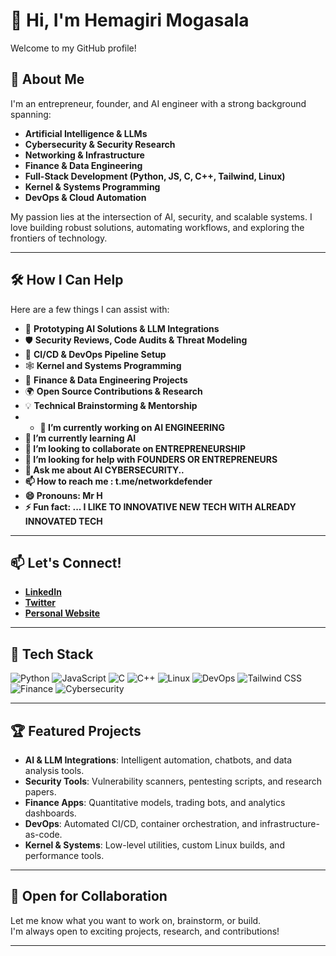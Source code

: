 # 👋 Hi, I'm Hemagiri Mogasala

Welcome to my GitHub profile!

## 🚀 About Me

I'm an entrepreneur, founder, and AI engineer with a strong background spanning:

- **Artificial Intelligence & LLMs**
- **Cybersecurity & Security Research**
- **Networking & Infrastructure**
- **Finance & Data Engineering**
- **Full-Stack Development (Python, JS, C, C++, Tailwind, Linux)**
- **Kernel & Systems Programming**
- **DevOps & Cloud Automation**

My passion lies at the intersection of AI, security, and scalable systems. I love building robust solutions, automating workflows, and exploring the frontiers of technology.

---

## 🛠️ How I Can Help

Here are a few things I can assist with:

- 🚧 **Prototyping AI Solutions & LLM Integrations**
- 🛡️ **Security Reviews, Code Audits & Threat Modeling**
- 🔄 **CI/CD & DevOps Pipeline Setup**
- 🕸️ **Kernel and Systems Programming**
- 💸 **Finance & Data Engineering Projects**
- 🌍 **Open Source Contributions & Research**
- 💡 **Technical Brainstorming & Mentorship**
- - **🔭 I’m currently working on AI ENGINEERING**
- **🌱 I’m currently learning AI**
- **👯 I’m looking to collaborate on  ENTREPRENEURSHIP**
- **🤔 I’m looking for help with FOUNDERS OR ENTREPRENEURS**
- **💬 Ask me about AI CYBERSECURITY..**
- **📫 How to reach me : t.me/networkdefender**
- **😄 Pronouns: Mr H**
- **⚡ Fun fact: ... I LIKE TO INNOVATIVE NEW TECH WITH ALREADY INNOVATED TECH**

---

## 📫 Let's Connect!

- **[LinkedIn](https://www.linkedin.com/in/mr-hemagiri)**
- **[Twitter](https://twitter.com/Aiengineer89289)**
- **[Personal Website](https://hemagirimogasala.vercel.app)**

---

## 🧩 Tech Stack

![Python](https://img.shields.io/badge/-Python-3776AB?logo=python&logoColor=white)
![JavaScript](https://img.shields.io/badge/-JavaScript-F7DF1E?logo=javascript&logoColor=black)
![C](https://img.shields.io/badge/-C-00599C?logo=c&logoColor=white)
![C++](https://img.shields.io/badge/-C++-00599C?logo=c%2B%2B&logoColor=white)
![Linux](https://img.shields.io/badge/-Linux-FCC624?logo=linux&logoColor=black)
![DevOps](https://img.shields.io/badge/-DevOps-2496ED?logo=docker&logoColor=white)
![Tailwind CSS](https://img.shields.io/badge/-Tailwind-38B2AC?logo=tailwind-css&logoColor=white)
![Finance](https://img.shields.io/badge/-Finance-6D4AFF?logo=bitcoin&logoColor=white)
![Cybersecurity](https://img.shields.io/badge/-Cybersecurity-2E3440?logo=hackerrank&logoColor=white)

---

## 🏆 Featured Projects

- **AI & LLM Integrations**: Intelligent automation, chatbots, and data analysis tools.
- **Security Tools**: Vulnerability scanners, pentesting scripts, and research papers.
- **Finance Apps**: Quantitative models, trading bots, and analytics dashboards.
- **DevOps**: Automated CI/CD, container orchestration, and infrastructure-as-code.
- **Kernel & Systems**: Low-level utilities, custom Linux builds, and performance tools.

---

## 🤝 Open for Collaboration

Let me know what you want to work on, brainstorm, or build.  
I'm always open to exciting projects, research, and contributions!

---
